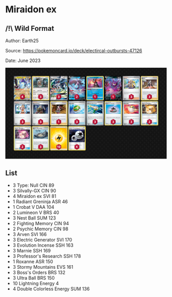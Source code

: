 # Miraidon ex

## /!\ Wild Format

Author: Earth25

Source: <https://pokemoncard.io/deck/electircal-outbursts-47126>

Date: June 2023

![decklist](../../images/SVI/Miraidon%20ex/3-%20Miraidon%20ex.png)

## List

* 3 Type: Null CIN 89
* 3 Silvally-GX CIN 90
* 4 Miraidon ex SVI 81
* 1 Radiant Greninja ASR 46
* 1 Crobat V DAA 104
* 2 Lumineon V BRS 40
* 3 Nest Ball SUM 123
* 2 Fighting Memory CIN 94
* 2 Psychic Memory CIN 98
* 3 Arven SVI 166
* 3 Electric Generator SVI 170
* 3 Evolution Incense SSH 163
* 3 Marnie SSH 169
* 3 Professor's Research SSH 178
* 1 Roxanne ASR 150
* 3 Stormy Mountains EVS 161
* 3 Boss's Orders BRS 132
* 3 Ultra Ball BRS 150
* 10 Lightning Energy 4
* 4 Double Colorless Energy SUM 136
